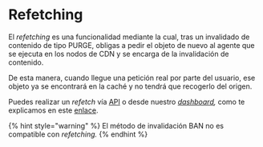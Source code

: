 # Refetching

El _refetching_ es una funcionalidad mediante la cual, tras un invalidado de contenido de tipo PURGE, obligas a pedir el objeto de nuevo al agente que se ejecuta en los nodos de CDN y se encarga de la invalidación de contenido.&#x20;

De esta manera, cuando llegue una petición real por parte del usuario, ese objeto ya se encontrará en la caché y no tendrá que recogerlo del origen.

Puedes realizar un _refetch_ vía [API](https://api.transparentcdn.com/docs) o desde nuestro [_dashboard_](https://dashboard.transparentcdn.com)_,_ como te explicamos en este [enlace](../../dashboard/invalidando-contenido.md).

{% hint style="warning" %}
El método de invalidación BAN no es compatible con _refetching._
{% endhint %}
